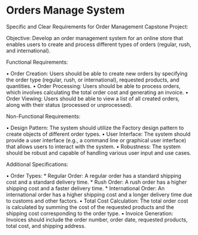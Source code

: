 # Orders Manage System

Specific and Clear Requirements for Order Management Capstone Project:

Objective: Develop an order management system for an online store that enables users to create and process different types of orders (regular, rush, and international).

Functional Requirements:

• Order Creation: Users should be able to create new orders by specifying the order type (regular, rush, or international), requested products, and quantities.
• Order Processing: Users should be able to process orders, which involves calculating the total order cost and generating an invoice.
• Order Viewing: Users should be able to view a list of all created orders, along with their status (processed or unprocessed).

Non-Functional Requirements:

• Design Pattern: The system should utilize the Factory design pattern to create objects of different order types.
• User Interface: The system should provide a user interface (e.g., a command line or graphical user interface) that allows users to interact with the system.
• Robustness: The system should be robust and capable of handling various user input and use cases.

Additional Specifications:

• Order Types:
    * Regular Order: A regular order has a standard shipping cost and a standard delivery time.
    * Rush Order: A rush order has a higher shipping cost and a faster delivery time.
    * International Order: An international order has a higher shipping cost and a longer delivery time due to customs and other factors.
• Total Cost Calculation: The total order cost is calculated by summing the cost of the requested products and the shipping cost corresponding to the order type.
• Invoice Generation: Invoices should include the order number, order date, requested products, total cost, and shipping address.
